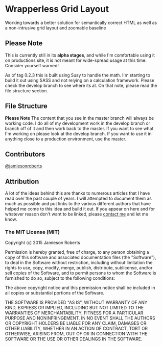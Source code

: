 # Wrapperless Grid Layout

Working towards a better solution for semantically correct HTML as well as a non-intrusive grid layout and zoomable baseline

## Please Note

This is currently still in its **alpha stages**, and while I'm comfortable using it on productions site, it is not meant for wide-spread usage at this time. Consider yourself warned!

As of tag 0.2.3 this is built using Susy to handle the math. I'm starting to build it out using SASS and not relying on a calculation framework. Please check the develop branch to see where its at. On that note, please read the file structure section.

## File Structure

**Please Note** The content that you see in the master branch will always be working code. I do all of my development work in the develop branch or branch off of it and then work back to the master. If you want to see what I'm working on please look at the develop branch. If you want to use it in anything close to a production environment, use the master.

## Contributors

[@jamiesonroberts](//twitter.com/jamiesonroberts "Jamieson Roberts on Twitter")

## Attribution 

A lot of the ideas behind this are thanks to numerous articles that I have read over the past couple of years. I will attempted to document them as much as possible and put links to the various different authors that have helped me come to this idea and build it out. If you appear on here and for whatever reason don't want to be linked, please <a href="mailto:hello@jamiesonroberts.ca">contact me</a> and let me know.

### The MIT License (MIT)

Copyright (c) 2015 Jamieson Roberts

Permission is hereby granted, free of charge, to any person obtaining a copy
of this software and associated documentation files (the "Software"), to deal
in the Software without restriction, including without limitation the rights
to use, copy, modify, merge, publish, distribute, sublicense, and/or sell
copies of the Software, and to permit persons to whom the Software is
furnished to do so, subject to the following conditions:

The above copyright notice and this permission notice shall be included in all
copies or substantial portions of the Software.

THE SOFTWARE IS PROVIDED "AS IS", WITHOUT WARRANTY OF ANY KIND, EXPRESS OR
IMPLIED, INCLUDING BUT NOT LIMITED TO THE WARRANTIES OF MERCHANTABILITY,
FITNESS FOR A PARTICULAR PURPOSE AND NONINFRINGEMENT. IN NO EVENT SHALL THE
AUTHORS OR COPYRIGHT HOLDERS BE LIABLE FOR ANY CLAIM, DAMAGES OR OTHER
LIABILITY, WHETHER IN AN ACTION OF CONTRACT, TORT OR OTHERWISE, ARISING FROM,
OUT OF OR IN CONNECTION WITH THE SOFTWARE OR THE USE OR OTHER DEALINGS IN THE
SOFTWARE.
